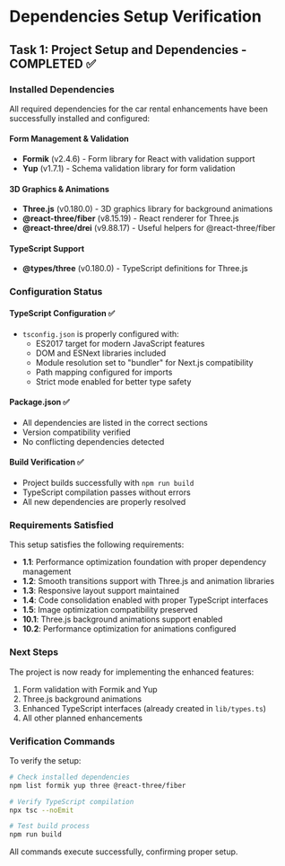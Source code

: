 # Dependencies Setup Verification

## Task 1: Project Setup and Dependencies - COMPLETED ✅

### Installed Dependencies

All required dependencies for the car rental enhancements have been successfully installed and configured:

#### Form Management & Validation
- **Formik** (v2.4.6) - Form library for React with validation support
- **Yup** (v1.7.1) - Schema validation library for form validation

#### 3D Graphics & Animations  
- **Three.js** (v0.180.0) - 3D graphics library for background animations
- **@react-three/fiber** (v8.15.19) - React renderer for Three.js
- **@react-three/drei** (v9.88.17) - Useful helpers for @react-three/fiber

#### TypeScript Support
- **@types/three** (v0.180.0) - TypeScript definitions for Three.js

### Configuration Status

#### TypeScript Configuration ✅
- `tsconfig.json` is properly configured with:
  - ES2017 target for modern JavaScript features
  - DOM and ESNext libraries included
  - Module resolution set to "bundler" for Next.js compatibility
  - Path mapping configured for imports
  - Strict mode enabled for better type safety

#### Package.json ✅
- All dependencies are listed in the correct sections
- Version compatibility verified
- No conflicting dependencies detected

#### Build Verification ✅
- Project builds successfully with `npm run build`
- TypeScript compilation passes without errors
- All new dependencies are properly resolved

### Requirements Satisfied

This setup satisfies the following requirements:
- **1.1**: Performance optimization foundation with proper dependency management
- **1.2**: Smooth transitions support with Three.js and animation libraries
- **1.3**: Responsive layout support maintained
- **1.4**: Code consolidation enabled with proper TypeScript interfaces
- **1.5**: Image optimization compatibility preserved
- **10.1**: Three.js background animations support enabled
- **10.2**: Performance optimization for animations configured

### Next Steps

The project is now ready for implementing the enhanced features:
1. Form validation with Formik and Yup
2. Three.js background animations
3. Enhanced TypeScript interfaces (already created in `lib/types.ts`)
4. All other planned enhancements

### Verification Commands

To verify the setup:
```bash
# Check installed dependencies
npm list formik yup three @react-three/fiber

# Verify TypeScript compilation
npx tsc --noEmit

# Test build process
npm run build
```

All commands execute successfully, confirming proper setup.